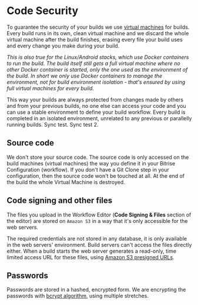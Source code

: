 # Code Security

To guarantee the security of your builds we use [virtual machines](https://github.com/OrganizationDummy/devcenter/tree/acf5f40e38b6dcf6fe62e839a4c04acb31fdebd2/infrastructure/virtual-machines/README.md) for builds. Every build runs in its own, clean virtual machine and we discard the whole virtual machine after the build finishes, erasing every file your build uses and every change you make during your build.

_This is also true for the Linux/Android stacks, which use Docker containers to run the build. The build itself still gets a full virtual machine where no other Docker container is started, only the one used as the environment of the build. In short we only use Docker containers to manage the environment, not for build environment isolation - that's ensured by using full virtual machines for every build._

This way your builds are always protected from changes made by others and from your previous builds, no one else can access your code and you can use a stable environment to define your build workflow. Every build is completed in an isolated environment, unrelated to any previous or parallelly running builds. Sync test. Sync test 2. 

## Source code

We don't store your source code. The source code is only accessed on the build machines \(virtual machines\) the way you define it in your Bitrise Configuration \(workflow\). If you don't have a Git Clone step in your configuration, then the source code won't be touched at all. At the end of the build the whole Virtual Machine is destroyed.

## Code signing and other files

The files you upload in the Workflow Editor \(**Code Signing & Files** section of the editor\) are stored on `Amazon S3` in a way that it's only accessible for the web servers.

The required credentials are not stored in any database, it is only available in the web servers' environment. Build servers can't access the files directly either. When a build starts the web server generates a read-only, time limited access URL for these files, using [Amazon S3 presigned URLs](https://docs.aws.amazon.com/aws-sdk-php/v3/guide/service/s3-presigned-url.html).

## Passwords

Passwords are stored in a hashed, encrypted form. We are encrypting the passwords with [bcrypt algorithm](https://en.wikipedia.org/wiki/Bcrypt), using multiple stretches.

